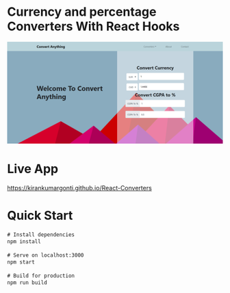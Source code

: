 # **Currency and percentage Converters With React Hooks**

![Final App](./demo.png)

# **Live App**
https://kirankumargonti.github.io/React-Converters


# **Quick Start**
    # Install dependencies
    npm install

    # Serve on localhost:3000
    npm start

    # Build for production
    npm run build